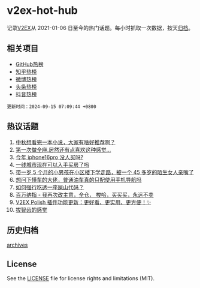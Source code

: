 # v2ex-hot-hub

 记录[V2EX](https://www.v2ex.com/)从 2021-01-06 日至今的热门话题。每小时抓取一次数据，按天[归档](archives)。
 
 ## 相关项目

- [GitHub热榜](https://github.com/lonnyzhang423/github-hot-hub)
- [知乎热榜](https://github.com/lonnyzhang423/zhihu-hot-hub)
- [微博热榜](https://github.com/lonnyzhang423/weibo-hot-hub)
- [头条热榜](https://github.com/lonnyzhang423/toutiao-hot-hub)
- [抖音热榜](https://github.com/lonnyzhang423/douyin-hot-hub)


 `更新时间：2024-09-15 07:09:44 +0800`

## 热议话题

1. [中秋想看完一本小说，大家有啥好推荐啊？](https://www.v2ex.com/t/1072827)
1. [第一次做全麻,居然还有点喜欢这种感觉...](https://www.v2ex.com/t/1072902)
1. [今年 iphone16pro 没人买吗?](https://www.v2ex.com/t/1072826)
1. [一线城市现在可以入手买房了吗](https://www.v2ex.com/t/1072818)
1. [带一岁 5 个月的小男孩在小区楼下学走路，被一个 45 多岁的陌生女人亲嘴了](https://www.v2ex.com/t/1072824)
1. [想问下懂车的大佬，普通油车真的只配使用手机导航吗](https://www.v2ex.com/t/1072851)
1. [如何强行吃透一座屎山代码？](https://www.v2ex.com/t/1072834)
1. [百万纳指 - 我再次改主意，全仓， 梭哈，买买买，永远不卖](https://www.v2ex.com/t/1072863)
1. [V2EX Polish 插件功能更新：更好看、更实用、更方便！✨](https://www.v2ex.com/t/1072829)
1. [拔智齿的感觉](https://www.v2ex.com/t/1072832)

## 历史归档

[archives](archives)

## License

See the [LICENSE](LICENSE) file for license rights and limitations (MIT).
